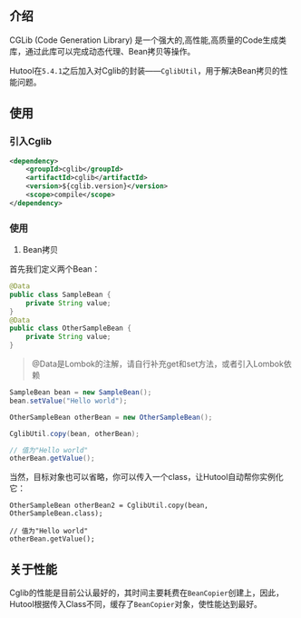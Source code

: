 ## 介绍

CGLib (Code Generation Library) 是一个强大的,高性能,高质量的Code生成类库，通过此库可以完成动态代理、Bean拷贝等操作。

Hutool在`5.4.1`之后加入对Cglib的封装——`CglibUtil`，用于解决Bean拷贝的性能问题。

## 使用

### 引入Cglib

```xml
<dependency>
	<groupId>cglib</groupId>
	<artifactId>cglib</artifactId>
	<version>${cglib.version}</version>
	<scope>compile</scope>
</dependency>
```

### 使用

1. Bean拷贝

首先我们定义两个Bean：
```java
@Data
public class SampleBean {
	private String value;
}
@Data
public class OtherSampleBean {
	private String value;
}
```

> @Data是Lombok的注解，请自行补充get和set方法，或者引入Lombok依赖

```java
SampleBean bean = new SampleBean();
bean.setValue("Hello world");

OtherSampleBean otherBean = new OtherSampleBean();

CglibUtil.copy(bean, otherBean);

// 值为"Hello world"
otherBean.getValue();
```

当然，目标对象也可以省略，你可以传入一个class，让Hutool自动帮你实例化它：

```
OtherSampleBean otherBean2 = CglibUtil.copy(bean, OtherSampleBean.class);

// 值为"Hello world"
otherBean.getValue();
```

## 关于性能

Cglib的性能是目前公认最好的，其时间主要耗费在`BeanCopier`创建上，因此，Hutool根据传入Class不同，缓存了`BeanCopier`对象，使性能达到最好。